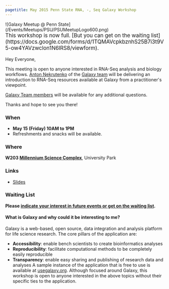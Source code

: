 ```yaml
---
pagetitle: May 2015 Penn State RNA, -, Seq Galaxy Workshop
---
```

<div class='center'>![Galaxy Meetup @ Penn State](/Events/Meetups/PSU/PSUMeetupLogo600.png)</div>



<div class='red center'> <span style="font-size: larger;">This workshop is now full.  [But you can get on the waiting list](https://docs.google.com/forms/d/1TQMAVcpkbznhS25B7i3t9V5-ow4YAVzwclon1N6lRS8/viewform).</span>
</div>

<br />
Hey Everyone,

This meeting is open to anyone interested in RNA-Seq analysis and biology workflows.
[Anton Nekrutenko](/anton) of the [Galaxy team](/GalaxyTeam) will be delivering an introduction to RNA-Seq resources available at Galaxy from a practitioner's viewpoint. 

[Galaxy Team members](/GalaxyTeam) will be available for any additional questions.

Thanks and hope to see you there!


### When

* **May 15 (Friday) 10AM to 1PM**
* Refreshments and snacks will be available.

### Where

**W203 [Millennium Science Complex](https://www.google.com/maps/place/Millennium+Science+Complex,+Penn+State+University,+University+Park,+PA+16802/@40.8017296,-77.8601254,17z/data=!3m1!4b1!4m2!3m1!1s0x89cea621d4b03297:0x723af4c4d0a9223a)**, University Park

### Links

* [Slides](https://speakerdeck.com/nekrut/structure-workshop)

### Waiting List

**Please [indicate your interest in future events or get on the waiting list](https://docs.google.com/forms/d/1TQMAVcpkbznhS25B7i3t9V5-ow4YAVzwclon1N6lRS8/viewform).**


#### What is Galaxy and why could it be interesting to me?
Galaxy is a web-based, open source, data integration and analysis platform for life science research. The core pillars of the application are:
* **Accessibility**: enable bench scientists to create bioinformatics analyses
* **Reproducibility**: facilitate computational methods to be completely easily reproducible
* **Transparency**: enable easy sharing and publishing of research data and analyses
A sample instance of the application that is free to use is available at [usegalaxy.org](https://usegalaxy.org/).
Although focused around Galaxy, this workshop is open to anyone interested in the above topics without their specific ties to the application.
